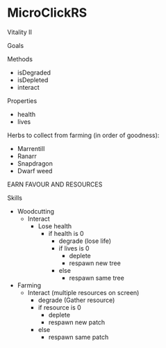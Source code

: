 # MicroClickRS
Vitality II

Goals

Methods
- isDegraded
- isDepleted
- interact

Properties
- health
- lives

Herbs to collect from farming (in order of goodness):
- Marrentill
- Ranarr
- Snapdragon
- Dwarf weed

EARN FAVOUR AND RESOURCES

Skills
- Woodcutting
    - Interact
        - Lose health
            - if health is 0
                - degrade (lose life)
                - if lives is 0
                    - deplete
                    - respawn new tree
                - else
                    - respawn same tree
- Farming
    - Interact (multiple resources on screen)
        - degrade (Gather resource)
        - if resource is 0
            - deplete
            - respawn new patch
        - else 
            - respawn same patch

